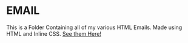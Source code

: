 # EMAIL
This is a Folder Containing all of my various HTML Emails. Made using HTML and Inline CSS.
[See them Here!](https://michaelm999.github.io/Emails/)
